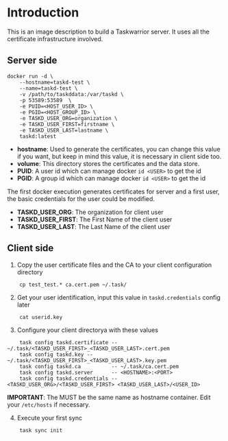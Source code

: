 # Introduction

This is an image description to build a Taskwarrior server. It uses all the 
certificate infrastructure involved.

## Server side

    docker run -d \
        --hostname=taskd-test \
        --name=taskd-test \
        -v /path/to/taskddata:/var/taskd \
        -p 53589:53589  \
        -e PUID=<HOST_USER_ID> \
        -e PGID=<HOST_GROUP_ID> \
        -e TASKD_USER_ORG=organization \
        -e TASKD_USER_FIRST=firstname \
        -e TASKD_USER_LAST=lastname \
        taskd:latest

* **hostname**: Used to generate the certificates, you can change this value if
you want, but keep in mind this value, it is necessary in client side too.
* **volume**: This directory stores the certificates and the data store.
* **PUID**: A user id which can manage docker `id <USER>` to get the id
* **PGID**: A group id which can manage docker `id <USER>` to get the id

The first docker execution generates certificates for server and a first 
user, the basic credentials for the user could be modified.

* **TASKD_USER_ORG**: The organization for client user
* **TASKD_USER_FIRST**: The First Name of the client user 
* **TASKD_USER_LAST**: The Last Name of the client user

## Client side

1. Copy the user certificate files and the CA to your client configuration 
   directory

```
    cp test_test.* ca.cert.pem ~/.task/
```

2. Get your user identification, input this value in `taskd.credentials` config 
later

```
    cat userid.key
```

3. Configure your client directorya with these values

```
    task config taskd.certificate -- ~/.task/<TASKD_USER_FIRST>_<TASKD_USER_LAST>.cert.pem
    task config taskd.key -- ~/.task/<TASKD_USER_FIRST>_<TASKD_USER_LAST>.key.pem
    task config taskd.ca          -- ~/.task/ca.cert.pem
    task config taskd.server      -- <HOSTNAME>:<PORT>
    task config taskd.credentials -- <TASKD_USER_ORG>/<TASKD_USER_FIRST> <TASKD_USER_LAST>/<USER_ID>
```

**IMPORTANT**: The <HOSTNAME> MUST be the same name as hostname container. Edit 
your `/etc/hosts` if necessary.

4. Execute your first sync

```
    task sync init
```
